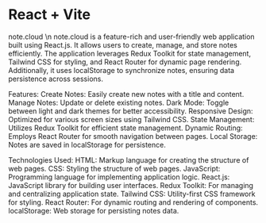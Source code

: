 # React + Vite

note.cloud \n
note.cloud is a feature-rich and user-friendly web application built using React.js. It allows users to create, manage, and store notes efficiently. The application leverages Redux Toolkit for state management, Tailwind CSS for styling, and React Router for dynamic page rendering. Additionally, it uses localStorage to synchronize notes, ensuring data persistence across sessions.

Features:
Create Notes: Easily create new notes with a title and content.
Manage Notes: Update or delete existing notes.
Dark Mode: Toggle between light and dark themes for better accessibility.
Responsive Design: Optimized for various screen sizes using Tailwind CSS.
State Management: Utilizes Redux Toolkit for efficient state management.
Dynamic Routing: Employs React Router for smooth navigation between pages.
Local Storage: Notes are saved in localStorage for persistence.

Technologies Used:
HTML: Markup language for creating the structure of web pages.
CSS: Styling the structure of web pages.
JavaScript: Programming language for implementing application logic.
React.js: JavaScript library for building user interfaces.
Redux Toolkit: For managing and centralizing application state.
Tailwind CSS: Utility-first CSS framework for styling.
React Router: For dynamic routing and rendering of components.
localStorage: Web storage for persisting notes data.
